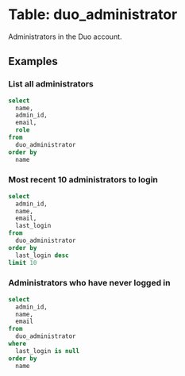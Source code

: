 # Table: duo_administrator

Administrators in the Duo account.

## Examples

### List all administrators

```sql
select
  name,
  admin_id,
  email,
  role
from
  duo_administrator
order by
  name
```

### Most recent 10 administrators to login

```sql
select
  admin_id,
  name,
  email,
  last_login
from
  duo_administrator
order by
  last_login desc
limit 10
```

### Administrators who have never logged in

```sql
select
  admin_id,
  name,
  email
from
  duo_administrator
where
  last_login is null
order by
  name
```
